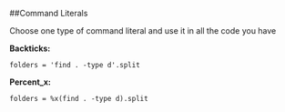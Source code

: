 ##Command Literals

Choose one type of command literal and use it in all the code you have

**Backticks:**

```
folders = 'find . -type d'.split
```

**Percent_x:**

```
folders = %x(find . -type d).split
```